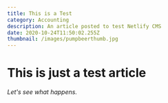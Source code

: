 ```yaml
---
title: This is a Test
category: Accounting
description: An article posted to test Netlify CMS
date: 2020-10-24T11:50:02.255Z
thumbnail: /images/pumpbeerthumb.jpg
---
```


# This is just a test article

*Let's see what happens.*
